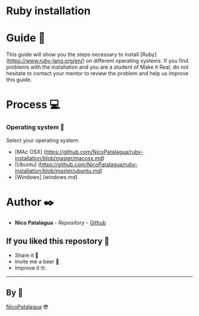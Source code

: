 # Ruby installation

# Guide 📜
This guide will show you the steps necessary to install [Ruby] (https://www.ruby-lang.org/en/) on different operating systems. 
If you find problems with the installation and you are a student of Make it Real, do not hesitate to contact your mentor to review the problem and help us improve this guide.

# Process 💻
### Operating system 💾

Select your operating system:

* [MAc OSX] (https://github.com/NicoPatalagua/ruby-installation/blob/master/macosx.md)
* [Ubuntu] (https://github.com/NicoPatalagua/ruby-installation/blob/master/ubuntu.md)
* [Windows] (windows.md)

# Author ✒️

* **Nico Patalagua** - *Repository* - [Github](https://github.com/NicoPatalagua)

## If you liked this repostory 🎁
* Share it 📢
* Invite me a beer 🍺  
* Improve it 🤓.

---
## By 📌
[NicoPatalagua](https://www.instagram.com/nicopatalagua/) 😎

